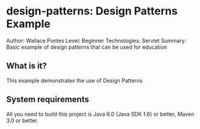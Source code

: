 design-patterns: Design Patterns Example
===============================
Author: Wallace Pontes
Level: Beginner
Technologies: Servlet
Summary: Basic example of design patterns that can be used for education

What is it?
-----------

This example demonstrates the use of Design Patterns

System requirements
-------------------

All you need to build this project is Java 6.0 (Java SDK 1.6) or better, Maven 3.0 or better.
